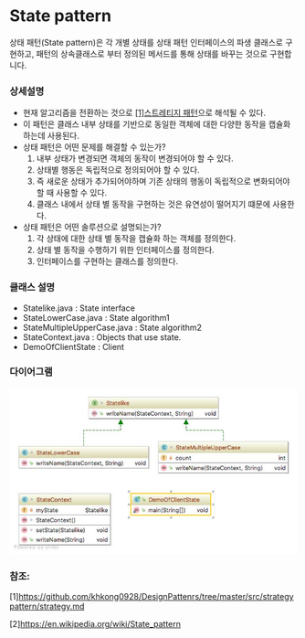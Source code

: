 # State pattern
상태 패턴(State pattern)은 각 개별 상태를 상태 패턴 인터페이스의 파생 클래스로 구현하고, 패턴의 상속클래스로 부터 정의된 메서드를 통해 상태를 바꾸는 것으로 구현합니다.
### 상세설명
 - 현재 알고리즘을 전환하는 것으로 [[1]스트레티지 패턴](https://github.com/khkong0928/DesignPattenrs/tree/master/src/strategypattern/strategy.md)으로 해석될 수 있다. 
 - 이 패턴은 클래스 내부 상태를 기반으로 동일한 객체에 대한 다양한 동작을 캡슐화하는데 사용된다.
 - 상태 패턴은 어떤 문제를 해결할 수 있는가?
   1. 내부 상태가 변경되면 객체의 동작이 변경되어야 할 수 있다.
   2. 상태별 행동은 독립적으로 정의되어야 할 수 있다.
   3. 즉 새로운 상태가 추가되어야하며 기존 상태의 행동이 독립적으로 변화되어야 할 때 사용할 수 있다.
   4. 클래스 내에서 상태 별 동작을 구현하는 것은 유연성이 떨어지기 떄문에 사용한다.
 - 상태 패턴은 어떤 솔루션으로 설명되는가?
   1. 각 상태에 대한 상태 별 동작을 캡슐화 하는 객체를 정의한다.
   2. 상태 별 동작을 수행하기 위한 인터페이스를 정의한다.
   3. 인터페이스를 구현하는 클래스를 정의한다.
 
### 클래스 설명
 - Statelike.java : State interface
 - StateLowerCase.java : State algorithm1
 - StateMultipleUpperCase.java : State algorithm2
 - StateContext.java : Objects that use state. 
 - DemoOfClientState : Client
 
### 다이어그램
![ex_screenshot](../../res/statepattern.jpeg)

### 참조:
[1]https://github.com/khkong0928/DesignPattenrs/tree/master/src/strategypattern/strategy.md

[2]https://en.wikipedia.org/wiki/State_pattern
